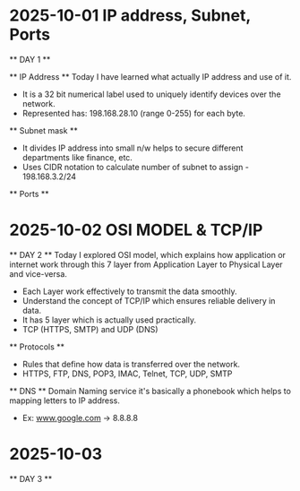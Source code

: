 # 2025-10-01 IP address, Subnet, Ports

** DAY 1 ** 

** IP Address **
Today I have learned what actually IP address and use of it.
- It is a 32 bit numerical label used to uniquely identify devices over the network.
- Represented has: 198.168.28.10 (range 0-255) for each byte.

** Subnet mask **
- It divides IP address into small n/w helps to secure different departments like finance, etc.
- Uses CIDR notation to calculate number of subnet to assign - 198.168.3.2/24

** Ports ** 

# 2025-10-02 OSI MODEL & TCP/IP

** DAY 2 **
Today I explored OSI model, which explains how application or internet work through this 7 layer from 
Application Layer to Physical Layer and vice-versa.
- Each Layer work effectively to transmit the data smoothly.
- Understand the concept of TCP/IP which ensures reliable delivery in data.
- It has 5 layer which is actually used practically.
- TCP (HTTPS, SMTP) and UDP (DNS)

** Protocols **
- Rules that define how data is transferred over the network.
- HTTPS, FTP, DNS, POP3, IMAC, Telnet, TCP, UDP, SMTP

** DNS **
Domain Naming service it's basically a phonebook which helps to mapping letters to IP address.
- Ex: www.google.com -> 8.8.8.8

# 2025-10-03 

** DAY 3 **
